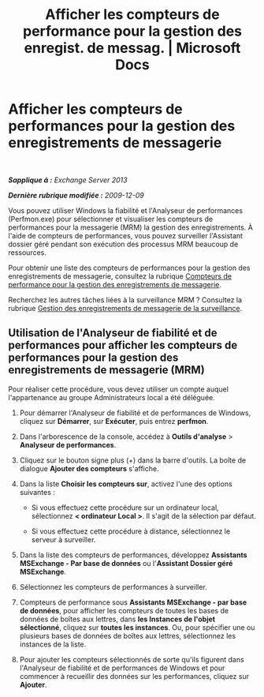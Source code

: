 ﻿---
title: 'Afficher les compteurs de performance pour la gestion des enregist. de messag. | Microsoft Docs'
TOCTitle: Afficher les compteurs de performances pour la gestion des enregistrements de messagerie
ms:assetid: ec374d31-2797-4f8b-8c96-3839d01a662c
ms:mtpsurl: https://technet.microsoft.com/fr-fr/library/Bb397227(v=EXCHG.150)
ms:contentKeyID: 51407249
ms.date: 05/23/2018
mtps_version: v=EXCHG.150
ms.translationtype: MT
---

# Afficher les compteurs de performances pour la gestion des enregistrements de messagerie

 

_**Sapplique à :** Exchange Server 2013_

_**Dernière rubrique modifiée :** 2009-12-09_

Vous pouvez utiliser Windows la fiabilité et l'Analyseur de performances (Perfmon.exe) pour sélectionner et visualiser les compteurs de performances pour la messagerie (MRM) la gestion des enregistrements. À l'aide de compteurs de performances, vous pouvez surveiller l'Assistant dossier géré pendant son exécution des processus MRM beaucoup de ressources.

Pour obtenir une liste des compteurs de performances pour la gestion des enregistrements de messagerie, consultez la rubrique [Compteurs de performance pour la gestion des enregistrements de messagerie](performance-counters-for-messaging-records-management-exchange-2013-help.md).

Recherchez les autres tâches liées à la surveillance MRM ? Consultez la rubrique [Gestion des enregistrements de messagerie de la surveillance](monitoring-messaging-records-management-exchange-2013-help.md).

## Utilisation de l'Analyseur de fiabilité et de performances pour afficher les compteurs de performances pour la gestion des enregistrements de messagerie (MRM)

Pour réaliser cette procédure, vous devez utiliser un compte auquel l'appartenance au groupe Administrateurs local a été déléguée.

1.  Pour démarrer l'Analyseur de fiabilité et de performances de Windows, cliquez sur **Démarrer**, sur **Exécuter**, puis entrez **perfmon**.

2.  Dans l'arborescence de la console, accédez à **Outils d'analyse** \> **Analyseur de performances**.

3.  Cliquez sur le bouton signe plus (+) dans la barre d'outils. La boîte de dialogue **Ajouter des compteurs** s'affiche.

4.  Dans la liste **Choisir les compteurs sur**, activez l'une des options suivantes :
    
      - Si vous effectuez cette procédure sur un ordinateur local, sélectionnez **\< ordinateur Local \>**. Il s'agit de la sélection par défaut.
    
      - Si vous effectuez cette procédure à distance, sélectionnez le serveur à surveiller.

5.  Dans la liste des compteurs de performances, développez **Assistants MSExchange - Par base de données** ou l'**Assistant Dossier géré MSExchange**.

6.  Sélectionnez les compteurs de performances à surveiller.

7.  Compteurs de performance sous **Assistants MSExchange - par base de données**, pour afficher les compteurs de toutes les bases de données de boîtes aux lettres, dans **les Instances de l'objet sélectionné**, cliquez sur **toutes les instances**. Ou, pour spécifier une ou plusieurs bases de données de boîtes aux lettres, sélectionnez les instances de la liste.

8.  Pour ajouter les compteurs sélectionnés de sorte qu'ils figurent dans l'Analyseur de fiabilité et de performances de Windows et pour commencer à recueillir des données sur les performances, cliquez sur **Ajouter**.

